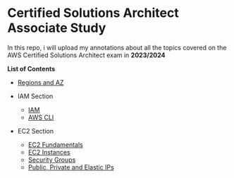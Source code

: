 # Certified Solutions Architect Associate Study 

In this repo, i will upload my annotations about all the topics covered on the AWS Certified Solutions Architect exam in **2023/2024**

**List of Contents**
* [Regions and AZ](https://github.com/felipeNeves93/certified-solutions-architect-associate-study/blob/master/regions-az/regions-az.md)

* IAM Section
    * [IAM](https://github.com/felipeNeves93/certified-solutions-architect-associate-study/blob/master/iam-aws-cli/iam-topics.md)
    * [AWS CLI](https://github.com/felipeNeves93/certified-solutions-architect-associate-study/blob/master/iam-aws-cli/aws-cli-topics.md)
* EC2 Section
    * [EC2 Fundamentals](https://github.com/felipeNeves93/certified-solutions-architect-associate-study/blob/master/ec2/ec2-fundamentals.md)
    * [EC2 Instances](https://github.com/felipeNeves93/certified-solutions-architect-associate-study/blob/master/ec2/ec2-instances.md)
    * [Security Groups](https://github.com/felipeNeves93/certified-solutions-architect-associate-study/blob/master/ec2/security-groups.md)
    * [Public, Private and Elastic IPs](https://github.com/felipeNeves93/certified-solutions-architect-associate-study/blob/master/ec2/private-public-elastic-ip.md)


